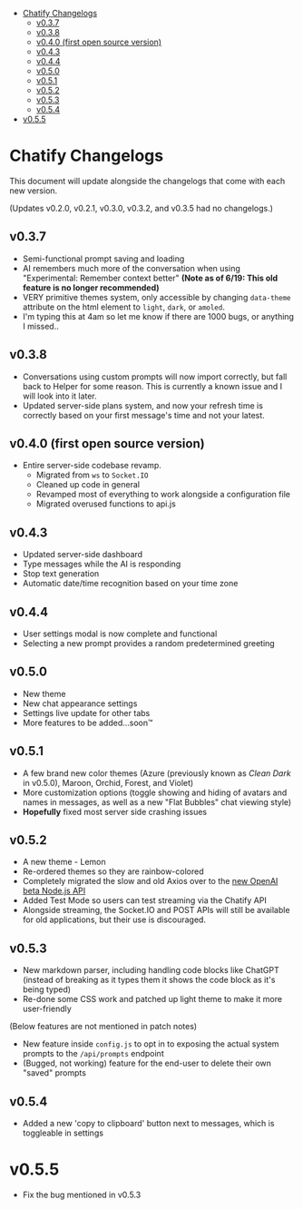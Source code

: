 - [Chatify Changelogs](#chatify-changelogs)
  - [v0.3.7](#v037)
  - [v0.3.8](#v038)
  - [v0.4.0 (first open source version)](#v040-first-open-source-version)
  - [v0.4.3](#v043)
  - [v0.4.4](#v044)
  - [v0.5.0](#v050)
  - [v0.5.1](#v051)
  - [v0.5.2](#v052)
  - [v0.5.3](#v053)
  - [v0.5.4](#v054)
- [v0.5.5](#v055)


# Chatify Changelogs

This document will update alongside the changelogs that come with each new version.

(Updates v0.2.0, v0.2.1, v0.3.0, v0.3.2, and v0.3.5 had no changelogs.)

## v0.3.7

- Semi-functional prompt saving and loading
- AI remembers much more of the conversation when using "Experimental: Remember context better" **(Note as of 6/19: This old feature is no longer recommended)**
- VERY primitive themes system, only accessible by changing `data-theme` attribute on the html element to `light`, `dark`, or `amoled`.
- I'm typing this at 4am so let me know if there are 1000 bugs, or anything I missed..

## v0.3.8

- Conversations using custom prompts will now import correctly, but fall back to Helper for some reason. This is currently a known issue and I will look into it later.
- Updated server-side plans system, and now your refresh time is correctly based on your first message's time and not your latest.

## v0.4.0 (first open source version)

- Entire server-side codebase revamp.
    - Migrated from `ws` to `Socket.IO`
    - Cleaned up code in general
    - Revamped most of everything to work alongside a configuration file
    - Migrated overused functions to api.js

## v0.4.3

- Updated server-side dashboard
- Type messages while the AI is responding
- Stop text generation
- Automatic date/time recognition based on your time zone

## v0.4.4

- User settings modal is now complete and functional
- Selecting a new prompt provides a random predetermined greeting

## v0.5.0

- New theme
- New chat appearance settings
- Settings live update for other tabs
- More features to be added…soon™️

## v0.5.1

- A few brand new color themes (Azure (previously known as *Clean Dark* in v0.5.0), Maroon, Orchid, Forest, and Violet)
- More customization options (toggle showing and hiding of avatars and names in messages, as well as a new "Flat Bubbles" chat viewing style)
- **Hopefully** fixed most server side crashing issues

## v0.5.2

- A new theme - Lemon
- Re-ordered themes so they are rainbow-colored
- Completely migrated the slow and old Axios over to the [new OpenAI beta Node.js API](https://github.com/openai/openai-node/discussions/182)
- Added Test Mode so users can test streaming via the Chatify API
- Alongside streaming, the Socket.IO and POST APIs will still be available for old applications, but their use is discouraged.

## v0.5.3

- New markdown parser, including handling code blocks like ChatGPT (instead of breaking as it types them it shows the code block as it's being typed)
- Re-done some CSS work and patched up light theme to make it more user-friendly

(Below features are not mentioned in patch notes)

- New feature inside `config.js` to opt in to exposing the actual system prompts to the `/api/prompts` endpoint
- (Bugged, not working) feature for the end-user to delete their own "saved" prompts

## v0.5.4

- Added a new 'copy to clipboard' button next to messages, which is toggleable in settings

# v0.5.5

- Fix the bug mentioned in v0.5.3